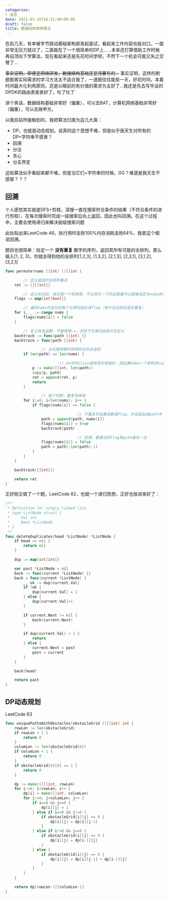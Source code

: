 ```yaml
---
categories:
- 语言
date: 2021-03-26T16:21:00+00:00
draft: false
title: 数据结构常用算法
---
```


在前几天，有幸被字节跳动基础架构部发起面试，看起来工作内容也挺对口，一面非常无压力就过了，二面栽在了一个很简单的DP上……本来还打算借助工作时候再自顶向下学算法，现在看起来还是先花时间学吧，不然下一个机会可能又失之交臂了…

~~事实证明，即便是网络研发，数据结构基础还是得要有的…~~ 事实证明，这样的刷题脱离实际需求的学习方法太不适合我了，一道题往往能抠一天，好花时间，本着时间最大化利用原则，还是以眼前的有价值的需求为主好了…我还是先去写毕设的DPDK的路由表查表好了，吐了吐了

讲个笑话，数据结构基础非常好（偏重），可以去BAT，计算机网络基础非常好（偏重），可以去做甲方。

以我目前所接触到的，我把算法归类为这几大类：

  * DP，也就是动态规划。说真的这个思想不难，但是似乎我天生对所有的DP+字符串不感冒？
  * 回溯
  * 分治
  * 贪心
  * 分支界定

这些算法似乎看起来都不难，但是当它们+字符串的时候，GG？难道是我天生不感冒？？？

## 回溯

个人感觉其实就是DFS+剪枝，深搜一直在搜索符合条件的结果（不符合条件的进行剪枝），在每次搜索时完成一级搜索后向上返回，因此也叫回溯。在这个过程中，主要会使用递归来解决层级搜索问题

此处贴出来LeetCode 46，执行用时击败100%内存消耗击败64%，我拿这个细说回溯。

题目也很简单：给定一个 **没有重复** 数字的序列，返回其所有可能的全排列。那么输入[1, 2, 3]，你就会得到他的全排列[1,2,3], [1,3,2], [2,1,3], [2,3,1], [3,1,2], [3,2,1]


```go
func permute(nums []int) [][]int {

        // 定义返回的全排列集合
	ret := [][]int{}

        // 定义标记位，其实就一个哈希表，不过优化一下的话容量可以直接设定为nums的大小。不过我测试了一下，没有肉眼可见的提升，可能是因为case的量都不大吧
	flags := map[int]bool{}

        // 遍历nums并且对应每个元素初始化其flag（用于后边判定是否重复）
	for i, _ := range nums {
		flags[nums[i]] = false
	}

        // 定义有名函数，不能使用:=，否则下方递归会提示无定义
	backtrack := func(path []int) {}
	backtrack = func(path []int) {

                // 当长度相等时说明符合并且返回
		if len(path) == len(nums) {

                        // Go中的slice底层其实是指针，因此要make一个新的并copy原本的path进去，否则后续对path的操作会影响原有的path中的数据
			p := make([]int, len(path))
			copy(p, path)
			ret = append(ret, p)
			return
		}

                // 挨个判断，重复则继续
		for i:=0; i<len(nums); i++ {
			if flags[nums[i]] == false {

                                // 不重复则设置该数值flag，并且追加进path中
				path = append(path, nums[i])
				flags[nums[i]] = true
				backtrack(path)

                                // 回溯，重置当前flag和path最后一位
				flags[nums[i]] = false
				path = path[:len(path)-1]
			}
		}
	}

	backtrack([]int{})

	return ret
}
```


正好刚又做了一个题，LeetCode 82，也就一个递归思想，正好也放进来好了：


```go
/**
 * Definition for singly-linked list.
 * type ListNode struct {
 *     Val int
 *     Next *ListNode
 * }
 */
func deleteDuplicates(head *ListNode) *ListNode {
    if head == nil {
        return nil
    }

    dup := map[int]int{}

    var past *ListNode = nil
    back := func(current *ListNode) {}
    back = func(current *ListNode) {
        _, ok := dup[current.Val]
        if !ok {
            dup[current.Val] = 1
        } else {
            dup[current.Val]++
        }

        if current.Next != nil {
            back(current.Next)
        } 

        if dup[current.Val] > 1 {
            return
        } else {
            current.Next = past
            past = current
        }
    }

    back(head)

    return past
}
```


## DP动态规划

LeetCode 63


```go
func uniquePathsWithObstacles(obstacleGrid [][]int) int {
	rowLen := len(obstacleGrid)
	if rowLen < 1 {
		return 0
	}
	columLen := len(obstacleGrid[0])
	if columLen < 1 {
		return 0
	}
	if obstacleGrid[0][0] == 1 {
		return 0
	}

	dp := make([][]int, rowLen)
	for i:=0; i<rowLen; i++ {
		dp[i] = make([]int, columLen)
		for j:=0; j<columLen; j++ {
			if i==0 && j==0 {
				dp[i][j] = 1
			} else if i==0 && j!=0 {
				if obstacleGrid[i][j] == 0 {
					dp[i][j] = dp[i][j-1]
				}
			} else if i!=0 && j==0 {
				if obstacleGrid[i][j] == 0 {
					dp[i][j] = dp[i-1][j]
				}
			} else {
				if obstacleGrid[i][j] == 0 {
					dp[i][j] = dp[i][j-1] + dp[i-1][j]
				}
			}
		}
	}

	return dp[rowLen-1][columLen-1]
}
```

